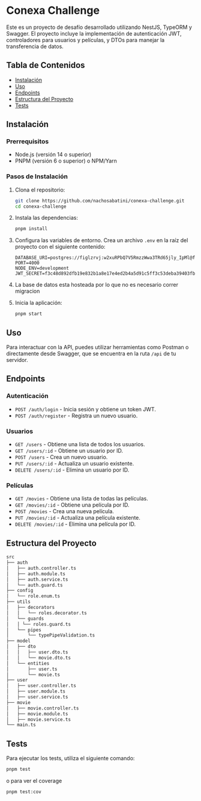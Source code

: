 # Conexa Challenge

Este es un proyecto de desafío desarrollado utilizando NestJS, TypeORM y Swagger. El proyecto incluye la implementación de autenticación JWT, controladores para usuarios y películas, y DTOs para manejar la transferencia de datos.

## Tabla de Contenidos

- [Instalación](#instalación)
- [Uso](#uso)
- [Endpoints](#endpoints)
- [Estructura del Proyecto](#estructura-del-proyecto)
- [Tests](#tests)

## Instalación

### Prerrequisitos

- Node.js (versión 14 o superior)
- PNPM (versión 6 o superior) o NPM/Yarn

### Pasos de Instalación

1. Clona el repositorio:

   ```sh
   git clone https://github.com/nachosabatini/conexa-challenge.git
   cd conexa-challenge
   ```

2. Instala las dependencias:

   ```sh
   pnpm install
   ```

3. Configura las variables de entorno. Crea un archivo `.env` en la raíz del proyecto con el siguiente contenido:

   ```env
   DATABASE_URI=postgres://figlzrvj:w2xuRPbQ7V5RmzzWwa3TRd65jly_IpMl@fanny.db.elephantsql.com/figlzrvj
   PORT=4000
   NODE_ENV=development
   JWT_SECRET=f3c48d892dfb19e832b1a8e17e4ed2b4a5d91c5ff3c53deba39403fbf5e54e2b1e2f8e33a4b8f9f6b9cebdab17357d30b2a02e8b4f2d3a9a5c391aebe89c27f1
   ```

4. La base de datos esta hosteada por lo que no es necesario correr migracion

5. Inicia la aplicación:

   ```sh
   pnpm start
   ```

## Uso

Para interactuar con la API, puedes utilizar herramientas como Postman o directamente desde Swagger, que se encuentra en la ruta `/api` de tu servidor.

## Endpoints

### Autenticación

- `POST /auth/login` - Inicia sesión y obtiene un token JWT.
- `POST /auth/register` - Registra un nuevo usuario.

### Usuarios

- `GET /users` - Obtiene una lista de todos los usuarios.
- `GET /users/:id` - Obtiene un usuario por ID.
- `POST /users` - Crea un nuevo usuario.
- `PUT /users/:id` - Actualiza un usuario existente.
- `DELETE /users/:id` - Elimina un usuario por ID.

### Películas

- `GET /movies` - Obtiene una lista de todas las películas.
- `GET /movies/:id` - Obtiene una película por ID.
- `POST /movies` - Crea una nueva película.
- `PUT /movies/:id` - Actualiza una película existente.
- `DELETE /movies/:id` - Elimina una película por ID.

## Estructura del Proyecto

```bash
src
├── auth
│   ├── auth.controller.ts
│   ├── auth.module.ts
│   ├── auth.service.ts
│   └── auth.guard.ts
├── config
│   └── role.enum.ts
├── utils
│   ├── decorators
│   │   └── roles.decorator.ts
│   └── guards
│   │ └── roles.guard.ts
│   └── pipes
│       └── typePipeValidation.ts
├── model
│   ├── dto
│   │   ├── user.dto.ts
│   │   └── movie.dto.ts
│   └── entities
│       ├── user.ts
│       └── movie.ts
├── user
│   ├── user.controller.ts
│   ├── user.module.ts
│   ├── user.service.ts
├── movie
│   ├── movie.controller.ts
│   ├── movie.module.ts
│   ├── movie.service.ts
└── main.ts
```

## Tests

Para ejecutar los tests, utiliza el siguiente comando:

```sh
pnpm test
```

o para ver el coverage

```sh
pnpm test:cov
```
